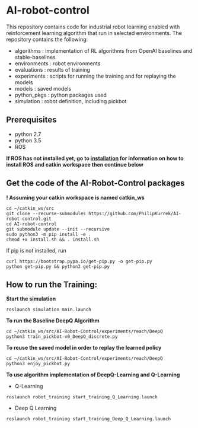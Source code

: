 # AI-robot-control

This repository contains code for industrial robot learning enabled with reinforcement learning algorithm that run in selected environments.
The repository contains the following:
* algorithms : implementation of RL algorithms from OpenAI baselines and stable-baselines
* environments : robot environments
* evaluations : results of training 
* experiments : scripts for running the training and for replaying the models
* models : saved models
* python_pkgs : python packages used
* simulation : robot definition, including pickbot 

## Prerequisites
* python 2.7
* python 3.5
* ROS

**If ROS has not installed yet, go to [installation](INSTALL.md) for information on how to install ROS and catkin workspace then continue below**

## Get the code of the AI-Robot-Control packages
**! Assuming your catkin workspace is named catkin_ws**
```
cd ~/catkin_ws/src
git clone --recurse-submodules https://github.com/PhilipKurrek/AI-robot-control.git
cd AI-robot-control
git submodule update --init --recursive
sudo python3 -m pip install -e .
chmod +x install.sh && . install.sh
```
If pip is not installed, run
```
curl https://bootstrap.pypa.io/get-pip.py -o get-pip.py
python get-pip.py && python3 get-pip.py
```

## How to run the Training: 
**Start the simulation**
```
roslaunch simulation main.launch
```
**To run the Baseline DeepQ Algorithm**
```
cd ~/catkin_ws/src/AI-Robot-Control/experiments/reach/DeepQ
python3 train_pickbot-v0_DeepQ_discrete.py
```
**To reuse the saved model in order to replay the learned policy**
```
cd ~/catkin_ws/src/AI-Robot-Control/experiments/reach/DeepQ
python3 enjoy_pickbot.py
```
**To use algorithm implementation of DeepQ-Learning and Q-Learning**
* Q-Learning
```
roslaunch robot_training start_training_Q_Learning.launch
```
* Deep Q Learning
```
roslaunch robot_training start_training_Deep_Q_Learning.launch
```
